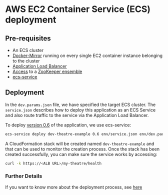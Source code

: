 # AWS EC2 Container Service (ECS) deployment #

## Pre-requisites ##
- An ECS cluster 
- [Docker-Mirror](https://github.com/LoyaltyOne/docker-mirror) running on every single EC2 container instance belonging 
to the cluster
- [Application Load Balancer](http://docs.aws.amazon.com/elasticloadbalancing/latest/application/introduction.html)
- [Access](https://github.com/LoyaltyOne/bazooka) to a [ZooKeeper ensemble](https://zookeeper.apache.org)
- [ecs-service](https://github.com/ukayani/ecs-service)

## Deployment ##
In the `dev.params.json` file, we have specified the target ECS cluster. The `service.json` describes how to deploy
this application as an ECS Service and also route traffic to the service via the Application Load Balancer. 

To deploy [version 0.6](https://hub.docker.com/r/rubixcubin/theatre-example/tags) of the application, we use ecs-service:
```bash
ecs-service deploy dev-theatre-example 0.6 env/service.json env/dev.params.json -e env/dev.env 
```

A CloudFormation stack will be created named `dev-theatre-example` and that can be used to monitor the creation process.
Once the stack has been created successfully, you can make sure the service works by accessing:
```bash
curl -k https://<ALB URL>/my-theatre/health
```

### Further Details ###
If you want to know more about the deployment process, see [here](https://github.com/LoyaltyOne/theatre-booking-akka-example/wiki/AWS-ECS-Deployments)
